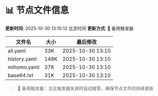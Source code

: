 # 📊 节点文件信息

**更新时间**: 2025-10-30 13:10:12 北京时间
**更新方式**: 🔄 备用触发器

| 文件名 | 大小 | 最后修改 |
|--------|------|----------|
| all.yaml | 33K | 2025-10-30 13:10 |
| history.yaml | 148K | 2025-10-30 13:10 |
| mihomo.yaml | 37K | 2025-10-30 13:10 |
| base64.txt | 31K | 2025-10-30 13:10 |

> 🔄 备用触发器：当主触发器失效时自动接管，确保节点文件的持续更新
